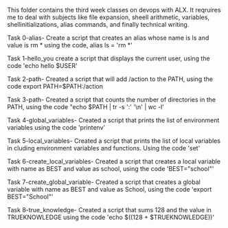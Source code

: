 This folder contains the third week classes on devops with ALX. 
It reqruires me to deal with subjects like file expansion, sheell arithmetic, variables, shellinitializations, alias commands, and finally technical writing.

Task 0-alias- Create a script that creates an alias whose name is ls and value is rm * using the code,  alias ls = 'rm *'

Task 1-hello_you create a script that displays the current user, using the code 'echo hello $USER'

Task 2-path- Created a script that will add /action to the PATH, using the code export PATH=$PATH:/action

Task 3-path- Created a script that counts the number of directories in the PATH, using the code "echo $PATH | tr -s ':' '\n' | wc -l'

Task 4-global_variables- Created a script that prints the list of environment variables using the code 'printenv'

Task 5-local_variables- Created a script that prints the list of local variables in cluding environment variables and functions. Using the code 'set'

Task 6-create_local_variables- Created a script that creates a local variable with name as BEST and value as school, using the code 'BEST="school"'

Task 7-create_global_variable- Created a script that creates a global variable with  name as BEST and value as School, using the code 'export BEST="School"'

Task 8-true_knowledge- Created a script that sums 128 and the value in TRUEKNOWLEDGE using the code 'echo $((128 + $TRUEKNOWLEDGE))'
